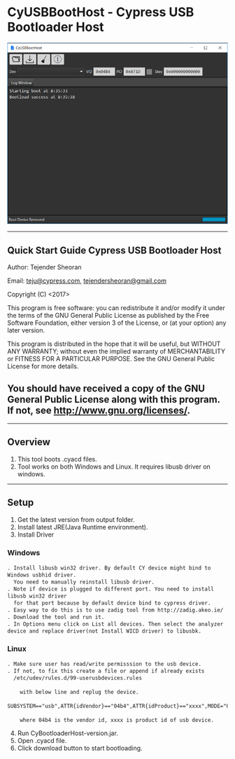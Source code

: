 # CyUSBBootHost - Cypress USB Bootloader Host
![alt text](https://github.com/tejv/CyUSBBootHost/blob/master/gui_image.png)

--------------------------------------------------------------------------------
Quick Start Guide Cypress USB Bootloader Host
--------------------------------------------------------------------------------
Author: Tejender Sheoran

Email: teju@cypress.com, tejendersheoran@gmail.com

Copyright (C) <2017>  <Tejender Sheoran>

This program is free software: you can redistribute it and/or modify
it under the terms of the GNU General Public License as published by
the Free Software Foundation, either version 3 of the License, or
(at your option) any later version.

This program is distributed in the hope that it will be useful,
but WITHOUT ANY WARRANTY; without even the implied warranty of
MERCHANTABILITY or FITNESS FOR A PARTICULAR PURPOSE.  See the
GNU General Public License for more details.

You should have received a copy of the GNU General Public License
along with this program.  If not, see <http://www.gnu.org/licenses/>.
--------------------------------------------------------------------------------
-------------------------------------------------------------------------------
Overview
--------------------------------------------------------------------------------
1. This tool boots .cyacd files.
2. Tool works on both Windows and Linux. It requires libusb driver on windows.

--------------------------------------------------------------------------------
Setup
-------------------------------------------------------------------------------
1. Get the latest version from output folder.
2. Install latest JRE(Java Runtime environment).
3. Install Driver 
  ### Windows
    . Install libusb win32 driver. By default CY device might bind to Windows usbhid driver. 
      You need to manually reinstall libusb driver.
    . Note if device is plugged to different port. You need to install libusb win32 driver
      for that port because by default device bind to cypress driver.
    . Easy way to do this is to use zadig tool from http://zadig.akeo.ie/
    . Download the tool and run it.
    . In Options menu click on List all devices. Then select the analyzer device and replace driver(not Install WICD driver) to libusbk.
  ### Linux
    . Make sure user has read/write permisssion to the usb device. 
    . If not, to fix this create a file or append if already exists 
      /etc/udev/rules.d/99-userusbdevices.rules
      
        with below line and replug the device.
      SUBSYSTEM=="usb",ATTR{idVendor}=="04b4",ATTR{idProduct}=="xxxx",MODE="0660",GROUP="plugdev"
      
        where 04b4 is the vendor id, xxxx is product id of usb device.
        
4. Run CyBootloaderHost-version.jar.
5. Open .cyacd file.
6. Click download button to start bootloading.
